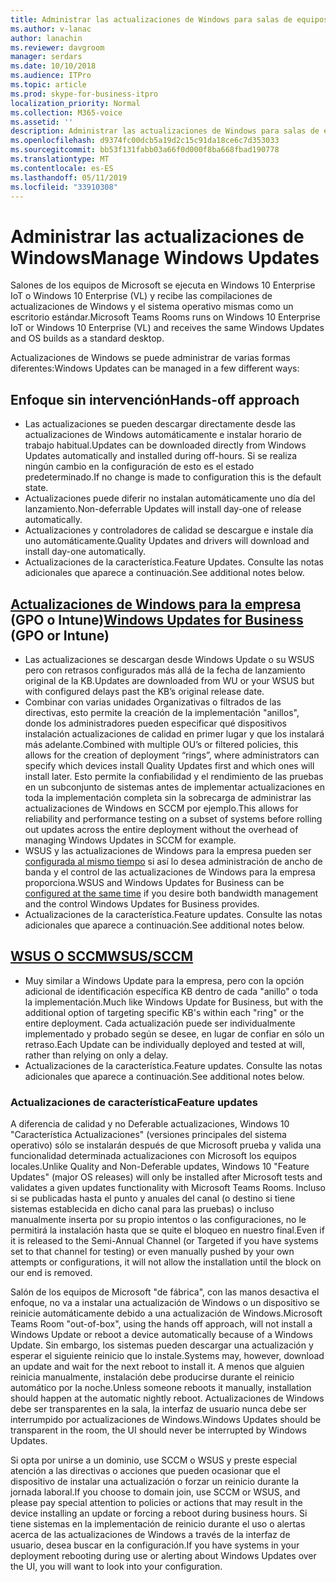 ```yaml
---
title: Administrar las actualizaciones de Windows para salas de equipos de Microsoft
ms.author: v-lanac
author: lanachin
ms.reviewer: davgroom
manager: serdars
ms.date: 10/10/2018
ms.audience: ITPro
ms.topic: article
ms.prod: skype-for-business-itpro
localization_priority: Normal
ms.collection: M365-voice
ms.assetid: ''
description: Administrar las actualizaciones de Windows para salas de equipos de Microsoft
ms.openlocfilehash: d9374fc00dcb5a19d2c15c91da18ce6c7d353033
ms.sourcegitcommit: bb53f131fabb03a66f0d000f8ba668fbad190778
ms.translationtype: MT
ms.contentlocale: es-ES
ms.lasthandoff: 05/11/2019
ms.locfileid: "33910308"
---
```

# <a name="manage-windows-updates"></a><span data-ttu-id="e5ca8-103">Administrar las actualizaciones de Windows</span><span class="sxs-lookup"><span data-stu-id="e5ca8-103">Manage Windows Updates</span></span>

<span data-ttu-id="e5ca8-104">Salones de los equipos de Microsoft se ejecuta en Windows 10 Enterprise IoT o Windows 10 Enterprise (VL) y recibe las compilaciones de actualizaciones de Windows y el sistema operativo mismas como un escritorio estándar.</span><span class="sxs-lookup"><span data-stu-id="e5ca8-104">Microsoft Teams Rooms runs on Windows 10 Enterprise IoT or Windows 10 Enterprise (VL) and receives the same Windows Updates and OS builds as a standard desktop.</span></span>

<span data-ttu-id="e5ca8-105">Actualizaciones de Windows se puede administrar de varias formas diferentes:</span><span class="sxs-lookup"><span data-stu-id="e5ca8-105">Windows Updates can be managed in a few different ways:</span></span>

## <a name="hands-off-approach"></a><span data-ttu-id="e5ca8-106">Enfoque sin intervención</span><span class="sxs-lookup"><span data-stu-id="e5ca8-106">Hands-off approach</span></span> 
- <span data-ttu-id="e5ca8-107">Las actualizaciones se pueden descargar directamente desde las actualizaciones de Windows automáticamente e instalar horario de trabajo habitual.</span><span class="sxs-lookup"><span data-stu-id="e5ca8-107">Updates can be downloaded directly from Windows Updates automatically and installed during off-hours.</span></span> <span data-ttu-id="e5ca8-108">Si se realiza ningún cambio en la configuración de esto es el estado predeterminado.</span><span class="sxs-lookup"><span data-stu-id="e5ca8-108">If no change is made to configuration this is the default state.</span></span>
- <span data-ttu-id="e5ca8-109">Actualizaciones puede diferir no instalan automáticamente uno día del lanzamiento.</span><span class="sxs-lookup"><span data-stu-id="e5ca8-109">Non-deferrable Updates will install day-one of release automatically.</span></span> 
- <span data-ttu-id="e5ca8-110">Actualizaciones y controladores de calidad se descargue e instale día uno automáticamente.</span><span class="sxs-lookup"><span data-stu-id="e5ca8-110">Quality Updates and drivers will download and install day-one automatically.</span></span> 
- <span data-ttu-id="e5ca8-111">Actualizaciones de la característica.</span><span class="sxs-lookup"><span data-stu-id="e5ca8-111">Feature Updates.</span></span> <span data-ttu-id="e5ca8-112">Consulte las notas adicionales que aparece a continuación.</span><span class="sxs-lookup"><span data-stu-id="e5ca8-112">See additional notes below.</span></span> 

## <a name="windows-updates-for-businesshttpsdocsmicrosoftcomwindowsdeploymentupdatewaas-manage-updates-wufb-gpo-or-intune"></a><span data-ttu-id="e5ca8-113">[Actualizaciones de Windows para la empresa](https://docs.microsoft.com/windows/deployment/update/waas-manage-updates-wufb) (GPO o Intune)</span><span class="sxs-lookup"><span data-stu-id="e5ca8-113">[Windows Updates for Business](https://docs.microsoft.com/windows/deployment/update/waas-manage-updates-wufb) (GPO or Intune)</span></span>   
- <span data-ttu-id="e5ca8-114">Las actualizaciones se descargan desde Windows Update o su WSUS pero con retrasos configurados más allá de la fecha de lanzamiento original de la KB.</span><span class="sxs-lookup"><span data-stu-id="e5ca8-114">Updates are downloaded from WU or your WSUS but with configured delays past the KB’s original release date.</span></span> 
- <span data-ttu-id="e5ca8-115">Combinar con varias unidades Organizativas o filtrados de las directivas, esto permite la creación de la implementación "anillos", donde los administradores pueden especificar qué dispositivos instalación actualizaciones de calidad en primer lugar y que los instalará más adelante.</span><span class="sxs-lookup"><span data-stu-id="e5ca8-115">Combined with multiple OU’s or filtered policies, this allows for the creation of deployment “rings”, where administrators can specify which devices install Quality Updates first and which ones will install later.</span></span> <span data-ttu-id="e5ca8-116">Esto permite la confiabilidad y el rendimiento de las pruebas en un subconjunto de sistemas antes de implementar actualizaciones en toda la implementación completa sin la sobrecarga de administrar las actualizaciones de Windows en SCCM por ejemplo.</span><span class="sxs-lookup"><span data-stu-id="e5ca8-116">This allows for reliability and performance testing on a subset of systems before rolling out updates across the entire deployment without the overhead of managing Windows Updates in SCCM for example.</span></span>
- <span data-ttu-id="e5ca8-117">WSUS y las actualizaciones de Windows para la empresa pueden ser [configurada al mismo tiempo](https://docs.microsoft.com/windows/deployment/update/waas-integrate-wufb) si así lo desea administración de ancho de banda y el control de las actualizaciones de Windows para la empresa proporciona.</span><span class="sxs-lookup"><span data-stu-id="e5ca8-117">WSUS and Windows Updates for Business can be [configured at the same time](https://docs.microsoft.com/windows/deployment/update/waas-integrate-wufb) if you desire both bandwidth management and the control Windows Updates for Business provides.</span></span>
- <span data-ttu-id="e5ca8-118">Actualizaciones de la característica.</span><span class="sxs-lookup"><span data-stu-id="e5ca8-118">Feature updates.</span></span> <span data-ttu-id="e5ca8-119">Consulte las notas adicionales que aparece a continuación.</span><span class="sxs-lookup"><span data-stu-id="e5ca8-119">See additional notes below.</span></span>

## <a name="wsussccmhttpsdocsmicrosoftcomwindowsdeploymentupdatewaas-manage-updates-configuration-manager"></a>[<span data-ttu-id="e5ca8-120">WSUS O SCCM</span><span class="sxs-lookup"><span data-stu-id="e5ca8-120">WSUS/SCCM</span></span>](https://docs.microsoft.com/windows/deployment/update/waas-manage-updates-configuration-manager)
- <span data-ttu-id="e5ca8-121">Muy similar a Windows Update para la empresa, pero con la opción adicional de identificación específica KB dentro de cada "anillo" o toda la implementación.</span><span class="sxs-lookup"><span data-stu-id="e5ca8-121">Much like Windows Update for Business, but with the additional option of targeting specific KB's within each "ring" or the entire deployment.</span></span> <span data-ttu-id="e5ca8-122">Cada actualización puede ser individualmente implementado y probado según se desee, en lugar de confiar en sólo un retraso.</span><span class="sxs-lookup"><span data-stu-id="e5ca8-122">Each Update can be individually deployed and tested at will, rather than relying on only a delay.</span></span> 
- <span data-ttu-id="e5ca8-123">Actualizaciones de la característica.</span><span class="sxs-lookup"><span data-stu-id="e5ca8-123">Feature updates.</span></span> <span data-ttu-id="e5ca8-124">Consulte las notas adicionales que aparece a continuación.</span><span class="sxs-lookup"><span data-stu-id="e5ca8-124">See additional notes below.</span></span>


### <a name="feature-updates"></a><span data-ttu-id="e5ca8-125">Actualizaciones de característica</span><span class="sxs-lookup"><span data-stu-id="e5ca8-125">Feature updates</span></span>

<span data-ttu-id="e5ca8-126">A diferencia de calidad y no Deferable actualizaciones, Windows 10 "Característica Actualizaciones" (versiones principales del sistema operativo) sólo se instalarán después de que Microsoft prueba y valida una funcionalidad determinada actualizaciones con Microsoft los equipos locales.</span><span class="sxs-lookup"><span data-stu-id="e5ca8-126">Unlike Quality and Non-Deferable updates, Windows 10 "Feature Updates" (major OS releases) will only be installed after Microsoft tests and validates a given updates functionality with Microsoft Teams Rooms.</span></span> <span data-ttu-id="e5ca8-127">Incluso si se publicadas hasta el punto y anuales del canal (o destino si tiene sistemas establecida en dicho canal para las pruebas) o incluso manualmente inserta por su propio intentos o las configuraciones, no le permitirá la instalación hasta que se quite el bloqueo en nuestro final.</span><span class="sxs-lookup"><span data-stu-id="e5ca8-127">Even if it is released to the Semi-Annual Channel (or Targeted if you have systems set to that channel for testing) or even manually pushed by your own attempts or configurations, it will not allow the installation until the block on our end is removed.</span></span>

<span data-ttu-id="e5ca8-128">Salón de los equipos de Microsoft "de fábrica", con las manos desactiva el enfoque, no va a instalar una actualización de Windows o un dispositivo se reinicie automáticamente debido a una actualización de Windows.</span><span class="sxs-lookup"><span data-stu-id="e5ca8-128">Microsoft Teams Room "out-of-box", using the hands off approach, will not install a Windows Update or reboot a device automatically because of a Windows Update.</span></span> <span data-ttu-id="e5ca8-129">Sin embargo, los sistemas pueden descargar una actualización y esperar el siguiente reinicio que lo instale.</span><span class="sxs-lookup"><span data-stu-id="e5ca8-129">Systems may, however, download an update and wait for the next reboot to install it.</span></span> <span data-ttu-id="e5ca8-130">A menos que alguien reinicia manualmente, instalación debe producirse durante el reinicio automático por la noche.</span><span class="sxs-lookup"><span data-stu-id="e5ca8-130">Unless someone reboots it manually, installation should happen at the automatic nightly reboot.</span></span> <span data-ttu-id="e5ca8-131">Actualizaciones de Windows debe ser transparentes en la sala, la interfaz de usuario nunca debe ser interrumpido por actualizaciones de Windows.</span><span class="sxs-lookup"><span data-stu-id="e5ca8-131">Windows Updates should be transparent in the room, the UI should never be interrupted by Windows Updates.</span></span>

<span data-ttu-id="e5ca8-132">Si opta por unirse a un dominio, use SCCM o WSUS y preste especial atención a las directivas o acciones que pueden ocasionar que el dispositivo de instalar una actualización o forzar un reinicio durante la jornada laboral.</span><span class="sxs-lookup"><span data-stu-id="e5ca8-132">If you choose to domain join, use SCCM or WSUS, and please pay special attention to policies or actions that may result in the device installing an update or forcing a reboot during business hours.</span></span> <span data-ttu-id="e5ca8-133">Si tiene sistemas en la implementación de reinicio durante el uso o alertas acerca de las actualizaciones de Windows a través de la interfaz de usuario, desea buscar en la configuración.</span><span class="sxs-lookup"><span data-stu-id="e5ca8-133">If you have systems in your deployment rebooting during use or alerting about Windows Updates over the UI, you will want to look into your configuration.</span></span>
